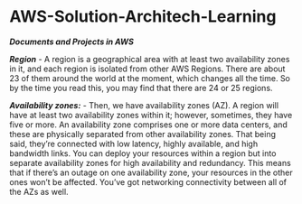 # AWS-Solution-Architech-Learning
_**Documents and Projects in AWS**_

_**Region**_ - A region is a geographical area with at least two availability zones in it, and each region is isolated from other AWS Regions. There are about 23 of them around the world at the moment, which changes all the time. So by the time you read this, you may find that there are 24 or 25 regions.

_**Availability zones:**_ - Then, we have availability zones (AZ). A region will have at least two availability zones within it; however, sometimes, they have five or more. An availability zone comprises one or more data centers, and these are physically separated from other availability zones. That being said, they’re connected with low latency, highly available, and high bandwidth links. You can deploy your resources within a region but into separate availability zones for high availability and redundancy. This means that if there’s an outage on one availability zone, your resources in the other ones won’t be affected. You’ve got networking connectivity between all of the AZs as well.

